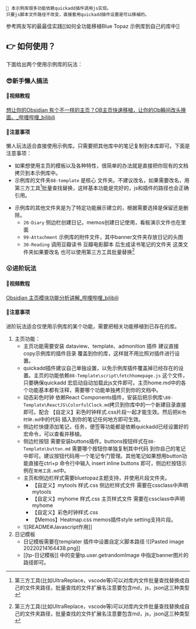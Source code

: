 
 
 ```note-orange-bg
📢 本示例库很多功能依赖quickadd插件调用js实现。
只要js脚本文件路径不改变，直接套用quickadd插件设置是可以移植的。
```
参考网友写的最最佳实践[[如何全功能移植Blue Topaz 示例库到自己的库中]]
## 👉  如何使用？
下面给出两个使用示例库的玩法：
### 😎新手懒人搞法
####  📀视频教程

[想让你的Obsidian 有个不一样的主页？OB主页快速移植，让你的Ob瞬间改头换面。_哔哩哔哩_bilibili](https://www.bilibili.com/video/BV18S4y1Y7Wb?spm_id_from=333.999.0.0)

#### 🚩注意事项
懒人玩法适合直接使用示例库。只需要把其他库中的笔记复制到本库即可。下面是注意事项：
- 如果想使用主页的模板以及各种特性，很简单的办法就是直接把你现有的文档拷贝到本示例库中。
-  示例库的文件夹`88-template` 是核心 文件夹。不建议改名，如果需要改名，用第三方工具[^1]批量查找替换，这样基本功能是完好的，js和插件的路径也会正确引用。

[^1]:第三方工具(比如UltraReplace，vscode等)可以对库内文件批量查找替换成自己的文件夹路径，批量查找的文件扩展名注意要包含md，js，json这三种类型
- 示例库的其他文件夹是为了特定功能展示建立的，根据需要选择是保留还是删除。
	- `20-Diary`  侧边栏创建日记，memos创建日记使用，看板演示文件也在里面
	-  `99-Attachment` 示例库的附件文件，其中banner文件夹存放日记的头图
	-  `30-Reading`  调用豆瓣读书 豆瓣电影脚本 后生成读书笔记的文件夹
这类文件夹如果要改名 也可以使用第三方工具批量替换[^1] 

### 😮进阶玩法
#### 📀视频教程
[Obsidian 主页模块功能分析讲解_哔哩哔哩_bilibili](https://www.bilibili.com/video/BV1aY411j7vQ/?spm_id_from=333.788)

#### 🚩注意事项

进阶玩法适合仅使用示例库的某个功能，需要把相关功能移植到已存在的库。
1. 主页功能：
	- 主页功能需要安装 dataview、template、admonition  插件 建议直接copy示例库的插件目录 覆盖到你的库，这样就不用比照对插件进行设置。
	- quickadd插件建议自己单独设置，以免示例库插件覆盖掉已经存在的设置。主页的功能依赖`88-Template\script\fetchhomepage.js` 这个文件，只要确保quickadd 宏启动自动加载此js文件即可。主页home.md中的各个功能基本都有注释，需要哪个功能单独拷贝到你的文档中。
	- 动态彩色时钟 依赖React Components插件，安装后把示例库`\88-Template\ReactJS\ColorfulClock.md`拷贝到你库中的一个新建目录直接即可。配合 【自定义】彩色时钟样式.css片段一起才能生效。然后把`彩色时钟.md`中的代码 插入到你的笔记任何地方即可生效。
	- 侧边栏快捷添加笔记，任务，便签等功能都是依赖quickadd已经设置好的宏命令，可以查看并移植。
	- 侧边栏按钮 需要安装buttons插件。buttons按钮样式在`88-Template\button.md` 需要哪个按钮你单独复制其中代码 到你自己的笔记中即可。建议按钮代码用一个笔记专门管理。其他笔记如果想用button功能直接在ctrl+p 命令行中输入 insert inline buttons 即可，侧边栏按钮示例在`常用工具.md`中。
	- 主页和侧边栏样式需要bluetopaz主题支持，并使用片段文件夹。
		- 【自定义】mytools 样式.css 侧边栏样式文件 需要在cssclass中声明mytools
		- 【自定义】myhome 样式.css 主页样式文件 需要在cssclass中声明myhome
		- 【自定义】彩色时钟样式.css
		- 【Memos】Heatmap.css memos插件style setting支持片段。
	- ![[README#Javascript作用]]
2. 日记模板 
	- 日记模板需要在templater  插件中设置自定义脚本路径 
	![[Pasted image 20220214164438.png]]
	-  [[tp-日记模板]]  中的变量tp.user.getrandomImage 中指定banner图片的路径即可。